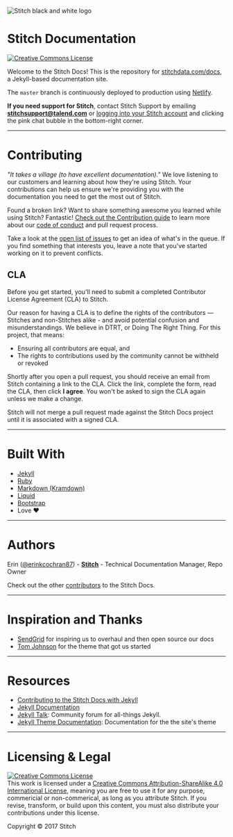 ![Stitch black and white logo](https://www.stitchdata.com/docs/images/stitch-logo.png)

# Stitch Documentation

<a rel="license" href="http://creativecommons.org/licenses/by-sa/4.0/"><img alt="Creative Commons License" style="border-width:0" src="https://i.creativecommons.org/l/by-sa/4.0/80x15.png" /></a>

Welcome to the Stitch Docs! This is the repository for [stitchdata.com/docs](https://www.stitchdata.com/docs), a Jekyll-based documentation site.

The `master` branch is continuously deployed to production using [Netlify](http://netlify.com).

**If you need support for Stitch**, contact Stitch Support by emailing **stitchsupport@talend.com** or [logging into your Stitch account](https://app.stitchdata.com/) and clicking the pink chat bubble in the bottom-right corner.

---

# Contributing

_"It takes a village (to have excellent documentation)."_ We love listening to our customers and learning about how they're using Stitch. Your contributions can help us ensure we're providing you with the documentation you need to get the most out of Stitch.

Found a broken link? Want to share something awesome you learned while using Stitch? Fantastic! [Check out the Contribution guide](https://github.com/stitchdata/docs/blob/master/CONTRIBUTING.md) to learn more about our [code of conduct](https://github.com/stitchdata/docs/blob/master/CODE_OF_CONDUCT.md) and pull request process.

Take a look at the [open list of issues](https://github.com/stitchdata/docs/issues?q=is%3Aopen) to get an idea of what's in the queue. If you find something that interests you, leave a note that you've started working on it to prevent conflicts.

## CLA

Before you get started, you'll need to submit a completed Contributor License Agreement (CLA) to Stitch.

Our reason for having a CLA is to define the rights of the contributors — Stitches and non-Stitches alike - and avoid potential confusion and misunderstandings. We believe in DTRT, or Doing The Right Thing. For this project, that means:

- Ensuring all contributors are equal, and
- The rights to contributions used by the community cannot be withheld or revoked

Shortly after you open a pull request, you should receive an email from Stitch containing a link to the CLA. Click the link, complete the form, read the CLA, then click **I agree**. You won't be asked to sign the CLA again unless we make a change.

Stitch will not merge a pull request made against the Stitch Docs project until it is associated with a signed CLA.

---

# Built With

- [Jekyll](https://jekyllrb.com)
- [Ruby](https://rubygems.org)
- [Markdown (Kramdown)](https://kramdown.gettalong.org/)
- [Liquid](https://help.shopify.com/themes/liquid)
- [Bootstrap](https://getbootstrap.com)
- Love :heart:

---

# Authors

Erin ([@erinkcochran87](https://github.com/erinkcochran87)) - [**Stitch**](https://www.stitchdata.com) - Technical Documentation Manager, Repo Owner

Check out the other [contributors](https://github.com/stitchdata/docs/graphs/contributors) to the Stitch Docs.

---

# Inspiration and Thanks

- [SendGrid](https://github.com/sendgrid/docs) for inspiring us to overhaul and then open source our docs
- [Tom Johnson](http://idratherbewriting.com/) for the theme that got us started

---

# Resources

- [Contributing to the Stitch Docs with Jekyll](https://github.com/stitchdata/docs/blob/master/CONTRIBUTING-JEKYLL.md)
- [Jekyll Documentation](http://jekyllrb.com)
- [Jekyll Talk](https://talk.jekyllrb.com/): Community forum for all-things Jekyll.
- [Jekyll Theme Documentation](http://idratherbewriting.com/documentation-theme-jekyll/): Documentation for the the site's theme

---

# Licensing & Legal

<a rel="license" href="http://creativecommons.org/licenses/by-sa/4.0/"><img alt="Creative Commons License" style="border-width:0" src="https://i.creativecommons.org/l/by-sa/4.0/80x15.png" /></a><br />This work is licensed under a <a rel="license" href="http://creativecommons.org/licenses/by-sa/4.0/">Creative Commons Attribution-ShareAlike 4.0 International License</a>, meaning you are free to use it for any purpose, commericial or non-commerical, as long as you attribute Stitch. If you revise, transform, or build upon this content, you must also distribute your contributions under this license.

Copyright © 2017 Stitch
